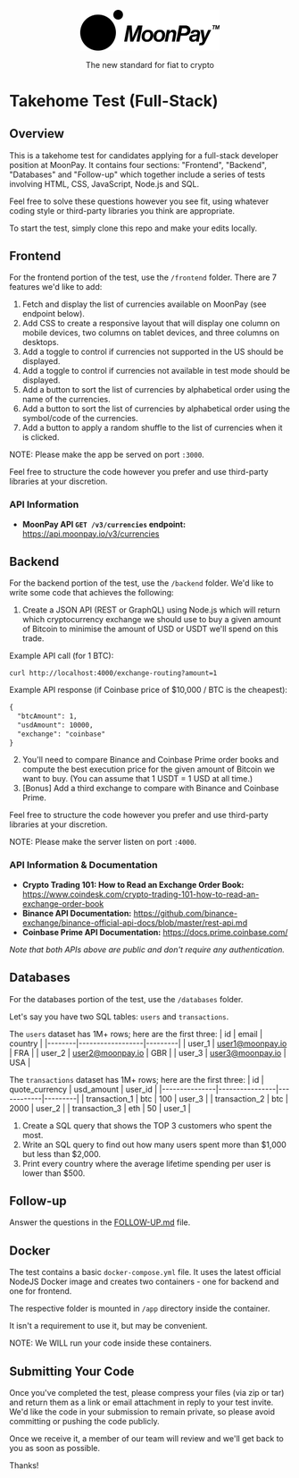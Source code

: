 <div align="center">
  <p>
    <img src="assets/logo_black.svg" width="250" />
  </p>
  <p>
    The new standard for fiat to crypto
  </p>
</div>

# Takehome Test (Full-Stack)

## Overview

This is a takehome test for candidates applying for a full-stack developer
position at MoonPay. It contains four sections: "Frontend", "Backend", "Databases" and "Follow-up" which
together include a series of tests involving HTML, CSS, JavaScript, Node.js and SQL.

Feel free to solve these questions however you see fit, using whatever coding
style or third-party libraries you think are appropriate.

To start the test, simply clone this repo and make your edits locally.

## Frontend

For the frontend portion of the test, use the `/frontend` folder. There are 7 features we'd like to add:

1. Fetch and display the list of currencies available on MoonPay (see endpoint below).
2. Add CSS to create a responsive layout that will display one column on mobile
   devices, two columns on tablet devices, and three columns on desktops.
3. Add a toggle to control if currencies not supported in the US should be displayed.
4. Add a toggle to control if currencies not available in test mode should be displayed.
5. Add a button to sort the list of currencies by alphabetical order using the name of the currencies.
6. Add a button to sort the list of currencies by alphabetical order using the symbol/code of the currencies.
7. Add a button to apply a random shuffle to the list of currencies when it is clicked.

NOTE: Please make the app be served on port `:3000`.

Feel free to structure the code however you prefer and use third-party libraries at your discretion.

### API Information

- **MoonPay API `GET /v3/currencies` endpoint:** https://api.moonpay.io/v3/currencies

## Backend

For the backend portion of the test, use the `/backend` folder. We'd like to write some code that achieves the following:

1. Create a JSON API (REST or GraphQL) using Node.js which will return which cryptocurrency exchange we should use to buy a given amount of Bitcoin to minimise the amount of USD or USDT we'll spend on this trade.

Example API call (for 1 BTC):

```
curl http://localhost:4000/exchange-routing?amount=1
```

Example API response (if Coinbase price of \$10,000 / BTC is the cheapest):

```
{
  "btcAmount": 1,
  "usdAmount": 10000,
  "exchange": "coinbase"
}
```

2. You'll need to compare Binance and Coinbase Prime order books and compute the best execution price for the given amount of Bitcoin we want to buy. (You can assume that 1 USDT = 1 USD at all time.)
3. [Bonus] Add a third exchange to compare with Binance and Coinbase Prime.

Feel free to structure the code however you prefer and use third-party libraries at your discretion.

NOTE: Please make the server listen on port `:4000`.

### API Information & Documentation

- **Crypto Trading 101: How to Read an Exchange Order Book:** https://www.coindesk.com/crypto-trading-101-how-to-read-an-exchange-order-book
- **Binance API Documentation:** https://github.com/binance-exchange/binance-official-api-docs/blob/master/rest-api.md
- **Coinbase Prime API Documentation:** https://docs.prime.coinbase.com/

_Note that both APIs above are public and don't require any authentication._

## Databases

For the databases portion of the test, use the `/databases` folder.

Let's say you have two SQL tables: `users` and `transactions`.

The `users` dataset has 1M+ rows; here are the first three:
| id | email | country |
|--------|------------------|---------|
| user_1 | user1@moonpay.io | FRA |
| user_2 | user2@moonpay.io | GBR |
| user_3 | user3@moonpay.io | USA |

The `transactions` dataset has 1M+ rows; here are the first three:
| id | quote_currency | usd_amount | user_id |
|---------------|----------------|------------|---------|
| transaction_1 | btc | 100 | user_3 |
| transaction_2 | btc | 2000 | user_2 |
| transaction_3 | eth | 50 | user_1 |

1. Create a SQL query that shows the TOP 3 customers who spent the most.
2. Write an SQL query to find out how many users spent more than $1,000 but less than $2,000.
3. Print every country where the average lifetime spending per user is lower than \$500.

## Follow-up

Answer the questions in the [FOLLOW-UP.md](./FOLLOW-UP.md) file.

## Docker

The test contains a basic `docker-compose.yml` file. It uses the latest official NodeJS
Docker image and creates two containers - one for backend and one for frontend.

The respective folder is mounted in `/app` directory inside the container.

It isn't a requirement to use it, but may be convenient.

NOTE: We WILL run your code inside these containers.

## Submitting Your Code

Once you've completed the test, please compress your files (via zip or tar) and
return them as a link or email attachment in reply to your test invite. We'd like the
code in your submission to remain private, so please avoid committing or pushing
the code publicly.

Once we receive it, a member of our team will review and we'll get back to you
as soon as possible.

Thanks!
